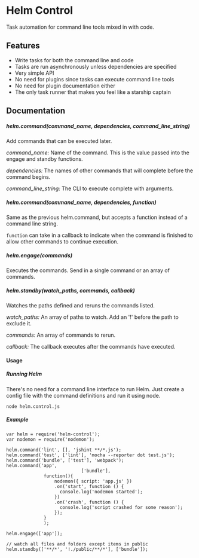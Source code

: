 # Helm Control 

Task automation for command line tools mixed in with code.

## Features
* Write tasks for both the command line and code
* Tasks are run asynchronously unless dependencies are specified
* Very simple API
* No need for plugins since tasks can execute command line tools
* No need for plugin documentation either
* The only task runner that makes you feel like a starship captain

## Documentation

##### helm.command(command_name, dependencies, command_line_string)

Add commands that can be executed later. 

*command_name:* Name of the command. This is the value passed into the engage and standby functions.

*dependencies:* The names of other commands that will complete before the command begins.

*command_line_string:* The CLI to execute complete with arguments.

##### helm.command(command_name, dependencies, function)
Same as the previous helm.command, but accepts a function instead of a command line string.

`function` can take in a callback to indicate when the command is finished to allow other commands to continue execution.

##### helm.engage(commands)
Executes the commands. Send in a single command or an array of commands.


##### helm.standby(watch_paths, commands, callback)
Watches the paths defined and reruns the commands listed.

*watch_paths:* An array of paths to watch. Add an '!' before the path to exclude it. 

*commands:* An array of commands to rerun.

*callback:* The callback executes after the commands have executed.

#### Usage

##### Running Helm
There's no need for a command line interface to run Helm. Just create a config file with the command definitions and run it using node.

`node helm.control.js`


##### Example
```
var helm = require('helm-control');
var nodemon = require('nodemon');

helm.command('lint', [], 'jshint **/*.js');
helm.command('test', ['lint'], 'mocha --reporter dot test.js');
helm.command('bundle', ['test'], 'webpack');
helm.command('app',
							['bundle'],
              function(){
                  nodemon({ script: 'app.js' })
                  .on('start', function () {
                    console.log('nodemon started');
                  })
                  .on('crash', function () {
                    console.log('script crashed for some reason');
                  });
              }
              );

helm.engage(['app']);

// watch all files and folders except items in public
helm.standby(['**/*', '!./public/**/*'], ['bundle']);
```